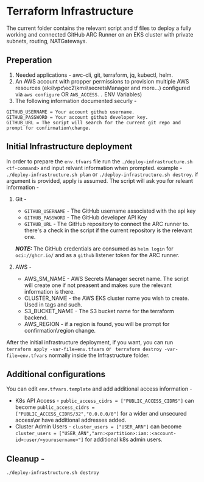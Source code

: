 # Terraform Infrastructure  
  
The current folder contains the relevant script and tf files to deploy a fully working and connected GitHub ARC Runner on an EKS cluster with private subnets, routing,  NATGateways.

## Preperation  

1. Needed applications - awc-cli, git, terraform, jq, kubectl, helm.
2. An AWS account with propper permissions to provision multiple AWS resources (eks\vpc\ec2\kms\secretsManager and more...) configured via `aws configure` OR `AWS_ACCESS..` ENV Variables)
3. The following information documented securly - 
```
GITHUB_USERNAME = Your account github username.
GITHUB_PASSWORD = Your account github developer key.
GITHUB_URL = The script will search for the current git repo and prompt for confirmation\change. 
```  

## Initial Infrastructure deployment

In order to prepare the `env.tfvars` file run the `./deploy-infrastructure.sh <tf-command>` and input relvant information when prompted. example - `./deploy-infrastructure.sh plan` or `./deploy-infrastructure.sh destroy`. if argument is provided, apply is assumed. 
The script will ask you for releant information - 
1. Git - 
    * `GITHUB_USERNAME` - The GitHub username associated with the api key
    * `GITHUB_PASSWORD` - The GitHub developer API Key
    * `GITHUB_URL` - The GitHub repository to connect the ARC runner to. there's a check in the script if the current repository is the relevant one.  

    **_NOTE:_** The GitHub credentials are consumed as `helm login` for `oci://ghcr.io/` and as a `github` listener token for the ARC runner. 
2. AWS -
    * AWS_SM_NAME - AWS Secrets Manager secret name. The script will create one if not preasent and makes sure the relevant information is there.
    * CLUSTER_NAME - the AWS EKS cluster name you wish to create. Used in tags and such.
    * S3_BUCKET_NAME - The S3 bucket name for the terraform backend. 
    * AWS_REGION - if a region is found, you will be prompt for confirmation\region change.

After the initial infrastructure deployment, if you want, you can run `terraform apply -var-file=env.tfvars` or ` terraform destroy -var-file=env.tfvars` normally inside the Infrastructure folder. 

## Additional configurations  
You can edit `env.tfvars.template` and add additional access information -   
* K8s API Access - `public_access_cidrs = ["PUBLIC_ACCESS_CIDRS"]` can become `public_access_cidrs = ["PUBLIC_ACCESS_CIDRS/32","0.0.0.0/0"]` for a wider and unsecured access\or have additional addresses added. 
* Cluster Admin Users - `cluster_users = ["USER_ARN"]` can become `cluster_users = ["USER_ARN","arn:<partition>:iam::<account-id>:user/<yourusername>"]` for additional k8s admin users. 


## Cleanup -


```
./deploy-infrastructure.sh destroy
```
